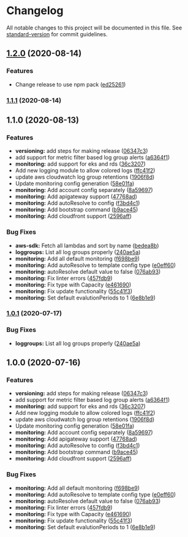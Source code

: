 # Changelog

All notable changes to this project will be documented in this file. See [standard-version](https://github.com/conventional-changelog/standard-version) for commit guidelines.

## [1.2.0](https://github.com/nordcloud/mca-cli/compare/v1.1.1...v1.2.0) (2020-08-14)


### Features

* Change release to use npm pack ([ed25261](https://github.com/nordcloud/mca-cli/commit/ed25261dcb6b58a614f3a0416c7cf790f0ba2af0))

### [1.1.1](https://github.com/nordcloud/mca-cli/compare/v1.1.0...v1.1.1) (2020-08-14)

## 1.1.0 (2020-08-13)


### Features

* **versioning:** add steps for making release ([06347c3](https://github.com/nordcloud/mca-cli/commit/06347c307e7933ca59ef6e8d3fad5ef720b8de4e))
* add support for metric filter based log group alerts ([a6364f1](https://github.com/nordcloud/mca-cli/commit/a6364f1dfc2d77cdf03e04a5c4cd0cbb556b0840))
* **monitoring:** add support for eks and rds ([36c3207](https://github.com/nordcloud/mca-cli/commit/36c3207115955a7d3285b8084546245a78ae0ea6))
* Add new logging module to allow colored logs ([ffc41f2](https://github.com/nordcloud/mca-cli/commit/ffc41f23ca3a880ee65dcc7b75c9e2bea0ae581c))
* update aws cloudwatch log group retentions ([1906f8d](https://github.com/nordcloud/mca-cli/commit/1906f8d3e29c93e5fd7daee36dbf9ce33f752b00))
* Update monitoring config generation ([58e01fa](https://github.com/nordcloud/mca-cli/commit/58e01facf1dc68717492e2f8a42ee58f890560f7))
* **monitoring:** Add account config separately ([8a59697](https://github.com/nordcloud/mca-cli/commit/8a59697fe83d4f8617713416ea1fe3ae2eadbe30))
* **monitoring:** Add apigateway support ([47768ad](https://github.com/nordcloud/mca-cli/commit/47768ad778276f4dc88baa68cd177f2ef5a5e314))
* **monitoring:** Add autoResolve to config ([f3bd4c1](https://github.com/nordcloud/mca-cli/commit/f3bd4c12798ca83dc146231dddd6833033bf7ef1))
* **monitoring:** Add bootstrap command ([b9ace45](https://github.com/nordcloud/mca-cli/commit/b9ace4584b2df08b3300536615cfa918a6505759))
* **monitoring:** Add cloudfront support ([2596aff](https://github.com/nordcloud/mca-cli/commit/2596aff0d9291151993986c2392b4c3f047a5f1c))


### Bug Fixes

* **aws-sdk:** Fetch all lambdas and sort by name ([bedea8b](https://github.com/nordcloud/mca-cli/commit/bedea8b0009e0aee03bb044859c70da8a4bfa20e))
* **loggroups:** List all log groups properly ([240ae5a](https://github.com/nordcloud/mca-cli/commit/240ae5af3352b9bcaab3649cbe029495b42f5cd3))
* **monitoring:** Add all default monitoring ([f698be9](https://github.com/nordcloud/mca-cli/commit/f698be92a376ca8252242ccac8f3663e36bf219c))
* **monitoring:** Add autoResolve to template config type ([e0eff60](https://github.com/nordcloud/mca-cli/commit/e0eff60694191ee9b4d05b0a8288e5f7b2e2847e))
* **monitoring:** autoResolve default value to false ([076ab93](https://github.com/nordcloud/mca-cli/commit/076ab9371ae8b995ec62612af5cfae9557286e97))
* **monitoring:** Fix linter errors ([457fdb9](https://github.com/nordcloud/mca-cli/commit/457fdb9ecb8e42b9ba21928d1580180f653bfd44))
* **monitoring:** Fix type with Capacity ([e461690](https://github.com/nordcloud/mca-cli/commit/e461690ecc5ae45f337c94b333da0ca91ba7edd1))
* **monitoring:** Fix update functionality ([55c41f3](https://github.com/nordcloud/mca-cli/commit/55c41f3832e663872a02f22b8b1e64371152574b))
* **monitoring:** Set default evalutionPeriods to 1 ([6e8b1e9](https://github.com/nordcloud/mca-cli/commit/6e8b1e98cf02e55dabe24e036f8c36dc00782f4e))

### [1.0.1](https://bitbucket.org/nordcloud/mca-cli/compare/v1.0.0...v1.0.1) (2020-07-17)


### Bug Fixes

* **loggroups:** List all log groups properly ([240ae5a](https://bitbucket.org/nordcloud/mca-cli/commit/240ae5af3352b9bcaab3649cbe029495b42f5cd3))

## 1.0.0 (2020-07-16)


### Features

* **versioning:** add steps for making release ([06347c3](https://bitbucket.org/nordcloud/mca-cli/commit/06347c307e7933ca59ef6e8d3fad5ef720b8de4e))
* add support for metric filter based log group alerts ([a6364f1](https://bitbucket.org/nordcloud/mca-cli/commit/a6364f1dfc2d77cdf03e04a5c4cd0cbb556b0840))
* **monitoring:** add support for eks and rds ([36c3207](https://bitbucket.org/nordcloud/mca-cli/commit/36c3207115955a7d3285b8084546245a78ae0ea6))
* Add new logging module to allow colored logs ([ffc41f2](https://bitbucket.org/nordcloud/mca-cli/commit/ffc41f23ca3a880ee65dcc7b75c9e2bea0ae581c))
* update aws cloudwatch log group retentions ([1906f8d](https://bitbucket.org/nordcloud/mca-cli/commit/1906f8d3e29c93e5fd7daee36dbf9ce33f752b00))
* Update monitoring config generation ([58e01fa](https://bitbucket.org/nordcloud/mca-cli/commit/58e01facf1dc68717492e2f8a42ee58f890560f7))
* **monitoring:** Add account config separately ([8a59697](https://bitbucket.org/nordcloud/mca-cli/commit/8a59697fe83d4f8617713416ea1fe3ae2eadbe30))
* **monitoring:** Add apigateway support ([47768ad](https://bitbucket.org/nordcloud/mca-cli/commit/47768ad778276f4dc88baa68cd177f2ef5a5e314))
* **monitoring:** Add autoResolve to config ([f3bd4c1](https://bitbucket.org/nordcloud/mca-cli/commit/f3bd4c12798ca83dc146231dddd6833033bf7ef1))
* **monitoring:** Add bootstrap command ([b9ace45](https://bitbucket.org/nordcloud/mca-cli/commit/b9ace4584b2df08b3300536615cfa918a6505759))
* **monitoring:** Add cloudfront support ([2596aff](https://bitbucket.org/nordcloud/mca-cli/commit/2596aff0d9291151993986c2392b4c3f047a5f1c))


### Bug Fixes

* **monitoring:** Add all default monitoring ([f698be9](https://bitbucket.org/nordcloud/mca-cli/commit/f698be92a376ca8252242ccac8f3663e36bf219c))
* **monitoring:** Add autoResolve to template config type ([e0eff60](https://bitbucket.org/nordcloud/mca-cli/commit/e0eff60694191ee9b4d05b0a8288e5f7b2e2847e))
* **monitoring:** autoResolve default value to false ([076ab93](https://bitbucket.org/nordcloud/mca-cli/commit/076ab9371ae8b995ec62612af5cfae9557286e97))
* **monitoring:** Fix linter errors ([457fdb9](https://bitbucket.org/nordcloud/mca-cli/commit/457fdb9ecb8e42b9ba21928d1580180f653bfd44))
* **monitoring:** Fix type with Capacity ([e461690](https://bitbucket.org/nordcloud/mca-cli/commit/e461690ecc5ae45f337c94b333da0ca91ba7edd1))
* **monitoring:** Fix update functionality ([55c41f3](https://bitbucket.org/nordcloud/mca-cli/commit/55c41f3832e663872a02f22b8b1e64371152574b))
* **monitoring:** Set default evalutionPeriods to 1 ([6e8b1e9](https://bitbucket.org/nordcloud/mca-cli/commit/6e8b1e98cf02e55dabe24e036f8c36dc00782f4e))
